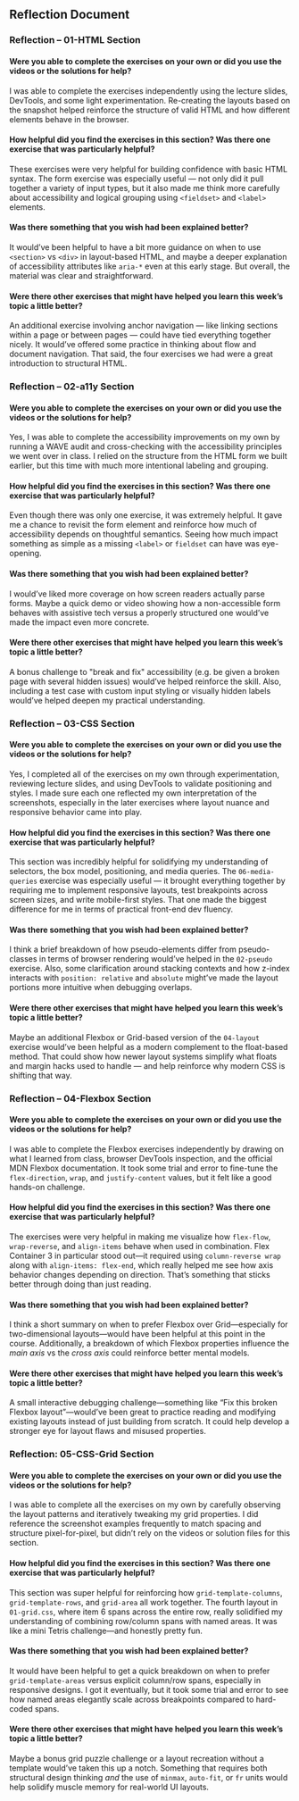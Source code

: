 ## Reflection Document

### Reflection – 01-HTML Section

#### Were you able to complete the exercises on your own or did you use the videos or the solutions for help?

I was able to complete the exercises independently using the lecture slides, DevTools, and some light experimentation. Re-creating the layouts based on the snapshot helped reinforce the structure of valid HTML and how different elements behave in the browser.

#### How helpful did you find the exercises in this section? Was there one exercise that was particularly helpful?

These exercises were very helpful for building confidence with basic HTML syntax. The form exercise was especially useful — not only did it pull together a variety of input types, but it also made me think more carefully about accessibility and logical grouping using `<fieldset>` and `<label>` elements.

#### Was there something that you wish had been explained better?

It would’ve been helpful to have a bit more guidance on when to use `<section>` vs `<div>` in layout-based HTML, and maybe a deeper explanation of accessibility attributes like `aria-*` even at this early stage. But overall, the material was clear and straightforward.

#### Were there other exercises that might have helped you learn this week’s topic a little better?

An additional exercise involving anchor navigation — like linking sections within a page or between pages — could have tied everything together nicely. It would’ve offered some practice in thinking about flow and document navigation. That said, the four exercises we had were a great introduction to structural HTML.

### Reflection – 02-a11y Section

#### Were you able to complete the exercises on your own or did you use the videos or the solutions for help?

Yes, I was able to complete the accessibility improvements on my own by running a WAVE audit and cross-checking with the accessibility principles we went over in class. I relied on the structure from the HTML form we built earlier, but this time with much more intentional labeling and grouping.

#### How helpful did you find the exercises in this section? Was there one exercise that was particularly helpful?

Even though there was only one exercise, it was extremely helpful. It gave me a chance to revisit the form element and reinforce how much of accessibility depends on thoughtful semantics. Seeing how much impact something as simple as a missing `<label>` or `fieldset` can have was eye-opening.

#### Was there something that you wish had been explained better?

I would’ve liked more coverage on how screen readers actually parse forms. Maybe a quick demo or video showing how a non-accessible form behaves with assistive tech versus a properly structured one would’ve made the impact even more concrete.

#### Were there other exercises that might have helped you learn this week’s topic a little better?

A bonus challenge to "break and fix" accessibility (e.g. be given a broken page with several hidden issues) would’ve helped reinforce the skill. Also, including a test case with custom input styling or visually hidden labels would’ve helped deepen my practical understanding.

### Reflection – 03-CSS Section

#### Were you able to complete the exercises on your own or did you use the videos or the solutions for help?

Yes, I completed all of the exercises on my own through experimentation, reviewing lecture slides, and using DevTools to validate positioning and styles. I made sure each one reflected my own interpretation of the screenshots, especially in the later exercises where layout nuance and responsive behavior came into play.

#### How helpful did you find the exercises in this section? Was there one exercise that was particularly helpful?

This section was incredibly helpful for solidifying my understanding of selectors, the box model, positioning, and media queries. The `06-media-queries` exercise was especially useful — it brought everything together by requiring me to implement responsive layouts, test breakpoints across screen sizes, and write mobile-first styles. That one made the biggest difference for me in terms of practical front-end dev fluency.

#### Was there something that you wish had been explained better?

I think a brief breakdown of how pseudo-elements differ from pseudo-classes in terms of browser rendering would’ve helped in the `02-pseudo` exercise. Also, some clarification around stacking contexts and how z-index interacts with `position: relative` and `absolute` might’ve made the layout portions more intuitive when debugging overlaps.

#### Were there other exercises that might have helped you learn this week’s topic a little better?

Maybe an additional Flexbox or Grid-based version of the `04-layout` exercise would’ve been helpful as a modern complement to the float-based method. That could show how newer layout systems simplify what floats and margin hacks used to handle — and help reinforce why modern CSS is shifting that way.

### Reflection – 04-Flexbox Section

#### Were you able to complete the exercises on your own or did you use the videos or the solutions for help?

I was able to complete the Flexbox exercises independently by drawing on what I learned from class, browser DevTools inspection, and the official MDN Flexbox documentation. It took some trial and error to fine-tune the `flex-direction`, `wrap`, and `justify-content` values, but it felt like a good hands-on challenge.

#### How helpful did you find the exercises in this section? Was there one exercise that was particularly helpful?

The exercises were very helpful in making me visualize how `flex-flow`, `wrap-reverse`, and `align-items` behave when used in combination. Flex Container 3 in particular stood out—it required using `column-reverse wrap` along with `align-items: flex-end`, which really helped me see how axis behavior changes depending on direction. That’s something that sticks better through doing than just reading.

#### Was there something that you wish had been explained better?

I think a short summary on when to prefer Flexbox over Grid—especially for two-dimensional layouts—would have been helpful at this point in the course. Additionally, a breakdown of which Flexbox properties influence the _main axis_ vs the _cross axis_ could reinforce better mental models.

#### Were there other exercises that might have helped you learn this week’s topic a little better?

A small interactive debugging challenge—something like “Fix this broken Flexbox layout”—would’ve been great to practice reading and modifying existing layouts instead of just building from scratch. It could help develop a stronger eye for layout flaws and misused properties.

### Reflection: 05-CSS-Grid Section

#### Were you able to complete the exercises on your own or did you use the videos or the solutions for help?

I was able to complete all the exercises on my own by carefully observing the layout patterns and iteratively tweaking my grid properties. I did reference the screenshot examples frequently to match spacing and structure pixel-for-pixel, but didn’t rely on the videos or solution files for this section.

#### How helpful did you find the exercises in this section? Was there one exercise that was particularly helpful?

This section was super helpful for reinforcing how `grid-template-columns`, `grid-template-rows`, and `grid-area` all work together. The fourth layout in `01-grid.css`, where item 6 spans across the entire row, really solidified my understanding of combining row/column spans with named areas. It was like a mini Tetris challenge—and honestly pretty fun.

#### Was there something that you wish had been explained better?

It would have been helpful to get a quick breakdown on when to prefer `grid-template-areas` versus explicit column/row spans, especially in responsive designs. I got it eventually, but it took some trial and error to see how named areas elegantly scale across breakpoints compared to hard-coded spans.

#### Were there other exercises that might have helped you learn this week’s topic a little better?

Maybe a bonus grid puzzle challenge or a layout recreation without a template would’ve taken this up a notch. Something that requires both structural design thinking _and_ the use of `minmax`, `auto-fit`, or `fr` units would help solidify muscle memory for real-world UI layouts.
